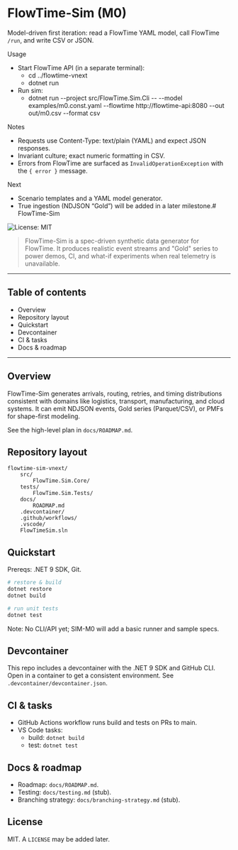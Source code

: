 # FlowTime-Sim (M0)

Model-driven first iteration: read a FlowTime YAML model, call FlowTime `/run`, and write CSV or JSON.

Usage
- Start FlowTime API (in a separate terminal):
  - cd ../flowtime-vnext
  - dotnet run
- Run sim:
  - dotnet run --project src/FlowTime.Sim.Cli -- --model examples/m0.const.yaml --flowtime http://flowtime-api:8080 --out out/m0.csv --format csv

Notes
- Requests use Content-Type: text/plain (YAML) and expect JSON responses.
- Invariant culture; exact numeric formatting in CSV.
- Errors from FlowTime are surfaced as `InvalidOperationException` with the `{ error }` message.

Next
- Scenario templates and a YAML model generator.
- True ingestion (NDJSON “Gold”) will be added in a later milestone.# FlowTime-Sim

![License: MIT](https://img.shields.io/badge/License-MIT-yellow.svg)

> FlowTime-Sim is a spec-driven synthetic data generator for FlowTime. It produces realistic event streams and "Gold" series to power demos, CI, and what-if experiments when real telemetry is unavailable.

---

## Table of contents

- Overview
- Repository layout
- Quickstart
- Devcontainer
- CI & tasks
- Docs & roadmap

---

## Overview

FlowTime-Sim generates arrivals, routing, retries, and timing distributions consistent with domains like logistics, transport, manufacturing, and cloud systems. It can emit NDJSON events, Gold series (Parquet/CSV), or PMFs for shape-first modeling.

See the high-level plan in `docs/ROADMAP.md`.

## Repository layout

```
flowtime-sim-vnext/
	src/
		FlowTime.Sim.Core/
	tests/
		FlowTime.Sim.Tests/
	docs/
		ROADMAP.md
	.devcontainer/
	.github/workflows/
	.vscode/
	FlowTimeSim.sln
```

## Quickstart

Prereqs: .NET 9 SDK, Git.

```bash
# restore & build
dotnet restore
dotnet build

# run unit tests
dotnet test
```

Note: No CLI/API yet; SIM-M0 will add a basic runner and sample specs.

## Devcontainer

This repo includes a devcontainer with the .NET 9 SDK and GitHub CLI. Open in a container to get a consistent environment. See `.devcontainer/devcontainer.json`.

## CI & tasks

- GitHub Actions workflow runs build and tests on PRs to main.
- VS Code tasks:
	- build: `dotnet build`
	- test: `dotnet test`

## Docs & roadmap

- Roadmap: `docs/ROADMAP.md`.
- Testing: `docs/testing.md` (stub).
- Branching strategy: `docs/branching-strategy.md` (stub).

## License

MIT. A `LICENSE` may be added later.

